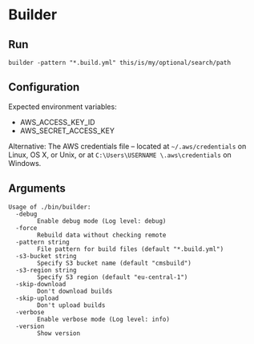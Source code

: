 # Builder

## Run

    builder -pattern "*.build.yml" this/is/my/optional/search/path


## Configuration

Expected environment variables:

* AWS_ACCESS_KEY_ID
* AWS_SECRET_ACCESS_KEY

Alternative: The AWS credentials file – located at `~/.aws/credentials` on
Linux, OS X, or Unix, or at `C:\Users\USERNAME \.aws\credentials` on Windows.

## Arguments

    Usage of ./bin/builder:
      -debug
            Enable debug mode (Log level: debug)
      -force
            Rebuild data without checking remote
      -pattern string
            File pattern for build files (default "*.build.yml")
      -s3-bucket string
            Specify S3 bucket name (default "cmsbuild")
      -s3-region string
            Specify S3 region (default "eu-central-1")
      -skip-download
            Don't download builds
      -skip-upload
            Don't upload builds
      -verbose
            Enable verbose mode (Log level: info)
      -version
            Show version
